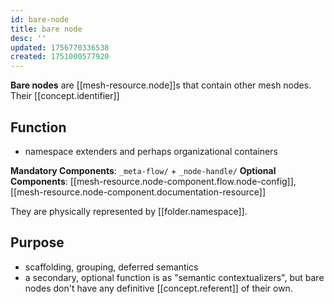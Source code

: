 ```yaml
---
id: bare-node
title: bare node
desc: ''
updated: 1756770336538
created: 1751000577920
---
```


**Bare nodes** are [[mesh-resource.node]]s that contain other mesh nodes. Their [[concept.identifier]]

## Function

- namespace extenders and perhaps organizational containers

**Mandatory Components**: `_meta-flow/` + `_node-handle/`
**Optional Components**: [[mesh-resource.node-component.flow.node-config]], [[mesh-resource.node-component.documentation-resource]]


They are physically represented by [[folder.namespace]].

## Purpose

- scaffolding, grouping, deferred semantics
- a secondary, optional function is as "semantic contextualizers", but bare nodes don't have any definitive [[concept.referent]] of their own. 
